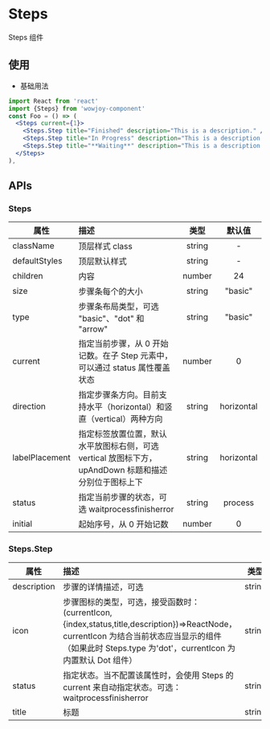 # Steps

Steps 组件

## 使用

- 基础用法

```jsx
import React from 'react'
import {Steps} from 'wowjoy-component'
const Foo = () => (
  <Steps current={1}>
    <Steps.Step title="Finished" description="This is a description." />
    <Steps.Step title="In Progress" description="This is a description." />
    <Steps.Step title="**Waiting**" description="This is a description." />
  </Steps>
),
```

## APIs

### Steps

| 属性           | 描述                                                                                                 |  类型  |   默认值   |
| -------------- | :--------------------------------------------------------------------------------------------------- | :----: | :--------: |
| className      | 顶层样式 class                                                                                       | string |     -      |
| defaultStyles  | 顶层默认样式                                                                                         | string |     -      |
| children       | 内容                                                                                                 | number |     24     |
| size           | 步骤条每个的大小                                                                                     | string |  "basic"   |
| type           | 步骤条布局类型，可选 "basic"、"dot" 和 "arrow"                                                       | string |  "basic"   |
| current        | 指定当前步骤，从 0 开始记数。在子 Step 元素中，可以通过 status 属性覆盖状态                          | number |     0      |
| direction      | 指定步骤条方向。目前支持水平（horizontal）和竖直（vertical）两种方向                                 | string | horizontal |
| labelPlacement | 指定标签放置位置，默认水平放图标右侧，可选 vertical 放图标下方，upAndDown 标题和描述分别位于图标上下 | string | horizontal |
| status         | 指定当前步骤的状态，可选 waitprocessfinisherror                                                      | string |  process   |
| initial        | 起始序号，从 0 开始记数                                                                              | number |     0      |

### Steps.Step

| 属性        | 描述                                                                                                                                                                                                  |  类型  |  默认值   |
| ----------- | :---------------------------------------------------------------------------------------------------------------------------------------------------------------------------------------------------- | :----: | :-------: |
| description | 步骤的详情描述，可选                                                                                                                                                                                  | string | ReactNode | - |
| icon        | 步骤图标的类型，可选，接受函数时：(currentIcon,{index,status,title,description})=>ReactNode，currentIcon 为结合当前状态应当显示的组件（如果此时 Steps.type 为'dot'，currentIcon 为内置默认 Dot 组件） | string | ReactNode | function | - |
| status      | 指定状态。当不配置该属性时，会使用 Steps 的 current 来自动指定状态。可选：waitprocessfinisherror                                                                                                      | string |   wait    |
| title       | 标题                                                                                                                                                                                                  | string | ReactNode | - |
